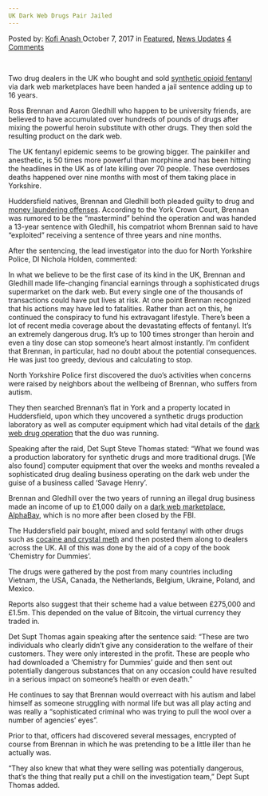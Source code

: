 ```yaml
---
UK Dark Web Drugs Pair Jailed
---
```

<article class="post-listing post-22964 post type-post status-publish format-standard has-post-thumbnail hentry 
 tag-dark tag-jailed tag-pair tag-uk tag-web">
<div class="post-inner">
<span>Posted by: <a href="https://www.deepdotweb.com/author/kofi/" title="">Kofi Anash </a></span>
<span>October 7, 2017</span>
<span>in <a href="https://www.deepdotweb.com/category/deepdot-news/" rel="category tag">Featured</a>, <a href="https://www.deepdotweb.com/category/news-updates/" rel="category tag">News Updates</a></span>
<span><a href="https://www.deepdotweb.com/2017/10/07/uk-dark-web-drugs-pair-jailed/#comments">4 Comments</a></span>


<p>&nbsp;</p>
<p>Two drug dealers in the UK who bought and sold <a href="https://www.deepdotweb.com/2017/09/18/newport-man-admits-selling-adulterated-fentanyl-darknet/">synthetic opioid fentanyl</a> via dark web marketplaces have been handed a jail sentence adding up to 16 years.</p>
<p>Ross Brennan and Aaron Gledhill who happen to be university friends, are believed to have accumulated over hundreds of pounds of drugs after mixing the powerful heroin substitute with other drugs. They then sold the resulting product on the dark web.</p>
<p>The UK fentanyl epidemic seems to be growing bigger. The painkiller and anesthetic, is 50 times more powerful than morphine and has been hitting the headlines in the UK as of late killing over 70 people. These overdoses deaths happened over nine months with most of them taking place in Yorkshire.</p>
<p>Huddersfield natives, Brennan and Gledhill both pleaded guilty to drug and <a href="https://www.deepdotweb.com/2016/12/12/two-sussex-men-charged-darknet-drug-sales-money-laundering/">money laundering offenses</a>. According to the York Crown Court, Brennan was rumored to be the “mastermind” behind the operation and was handed a 13-year sentence with Gledhill, his compatriot whom Brennan said to have “exploited” receiving a sentence of three years and nine months.</p>
<p>After the sentencing, the lead investigator into the duo for North Yorkshire Police, DI Nichola Holden, commented:</p>
<p>In what we believe to be the first case of its kind in the UK, Brennan and Gledhill made life-changing financial earnings through a sophisticated drugs supermarket on the dark web. But every single one of the thousands of transactions could have put lives at risk. At one point Brennan recognized that his actions may have led to fatalities. Rather than act on this, he continued the conspiracy to fund his extravagant lifestyle. There’s been a lot of recent media coverage about the devastating effects of fentanyl. It’s an extremely dangerous drug. It’s up to 100 times stronger than heroin and even a tiny dose can stop someone’s heart almost instantly. I’m confident that Brennan, in particular, had no doubt about the potential consequences. He was just too greedy, devious and calculating to stop.</p>
<p>North Yorkshire Police first discovered the duo’s activities when concerns were raised by neighbors about the wellbeing of Brennan, who suffers from autism.</p>
<p>They then searched Brennan’s flat in York and a property located in Huddersfield, upon which they uncovered a synthetic drugs production laboratory as well as computer equipment which had vital details of the <a href="http://www.bbc.com/news/uk-england-41361137">dark web drug operation</a> that the duo was running.</p>
<p>Speaking after the raid, Det Supt Steve Thomas stated: &#8220;What we found was a production laboratory for synthetic drugs and more traditional drugs. [We also found] computer equipment that over the weeks and months revealed a sophisticated drug dealing business operating on the dark web under the guise of a business called &#8216;Savage Henry&#8217;.</p>
<p>Brennan and Gledhill over the two years of running an illegal drug business made an income of up to £1,000 daily on a <a href="https://www.deepdotweb.com/2017/09/05/north-dakota-man-serving-three-years-buying-carfentanil-alphabay/">dark web marketplace, AlphaBay</a>, which is no more after been closed by the FBI.</p>
<p>The Huddersfield pair bought, mixed and sold fentanyl with other drugs such as <a href="https://www.deepdotweb.com/2017/09/18/man-charged-for-ordering-cocaine-and-speed-in-2015/">cocaine and crystal meth</a> and then posted them along to dealers across the UK. All of this was done by the aid of a copy of the book ‘Chemistry for Dummies’.</p>
<p>The drugs were gathered by the post from many countries including Vietnam, the USA, Canada, the Netherlands, Belgium, Ukraine, Poland, and Mexico.</p>
<p>Reports also suggest that their scheme had a value between £275,000 and £1.5m. This depended on the value of Bitcoin, the virtual currency they traded in.</p>
<p>Det Supt Thomas again speaking after the sentence said: &#8220;These are two individuals who clearly didn&#8217;t give any consideration to the welfare of their customers. They were only interested in the profit. These are people who had downloaded a &#8216;Chemistry for Dummies&#8217; guide and then sent out potentially dangerous substances that on any occasion could have resulted in a serious impact on someone&#8217;s health or even death.&#8221;</p>
<p>He continues to say that Brennan would overreact with his autism and label himself as someone struggling with normal life but was all play acting and was really a &#8220;sophisticated criminal who was trying to pull the wool over a number of agencies&#8217; eyes&#8221;.</p>
<p>Prior to that, officers had discovered several messages, encrypted of course from Brennan in which he was pretending to be a little iller than he actually was.</p>
<p>&#8220;They also knew that what they were selling was potentially dangerous, that&#8217;s the thing that really put a chill on the investigation team,&#8221; Dept Supt Thomas added.</p>
</div>
<span style="display:none"><a href="https://www.deepdotweb.com/tag/dark/" rel="tag">dark</a>  <a href="https://www.deepdotweb.com/tag/jailed/" rel="tag">jailed</a> <a href="https://www.deepdotweb.com/tag/pair/" rel="tag">pair</a> <a href="https://www.deepdotweb.com/tag/uk/" rel="tag">uk</a> <a href="https://www.deepdotweb.com/tag/web/" rel="tag">web</a></span> <span style="display:none" class="updated">2017-10-07<a href="https://www.deepdotweb.com/author/kofi/" title="Posts by Kofi Anash" rel="author">Kofi Anash</a></strong></div>
</div>
</article>

